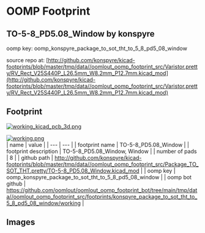# OOMP Footprint  
## TO-5-8_PD5.08_Window  by konspyre  
  
oomp key: oomp_konspyre_package_to_sot_tht_to_5_8_pd5_08_window  
  
source repo at: [http://github.com/konspyre/kicad-footprints/blob/master/tmp/data//oomlout_oomp_footprint_src/Varistor.pretty/RV_Rect_V25S440P_L26.5mm_W8.2mm_P12.7mm.kicad_mod](http://github.com/konspyre/kicad-footprints/blob/master/tmp/data//oomlout_oomp_footprint_src/Varistor.pretty/RV_Rect_V25S440P_L26.5mm_W8.2mm_P12.7mm.kicad_mod)  
## Footprint  
  
[![working_kicad_pcb_3d.png](working_kicad_pcb_3d_600.png)](working_kicad_pcb_3d.png)  
  
[![working.png](working_600.png)](working.png)  
| name | value | 
| --- | --- | 
| footprint name | TO-5-8_PD5.08_Window | 
| footprint description | TO-5-8_PD5.08_Window, Window | 
| number of pads | 8 | 
| github path | http://github.com/konspyre/kicad-footprints/blob/master/tmp/data//oomlout_oomp_footprint_src/Package_TO_SOT_THT.pretty/TO-5-8_PD5.08_Window.kicad_mod | 
| oomp key | oomp_konspyre_package_to_sot_tht_to_5_8_pd5_08_window | 
| oomp bot github | https://github.com/oomlout/oomlout_oomp_footprint_bot/tree/main/tmp/data//oomlout_oomp_footprint_src/footprints/konspyre_package_to_sot_tht_to_5_8_pd5_08_window/working | 
## Images  
